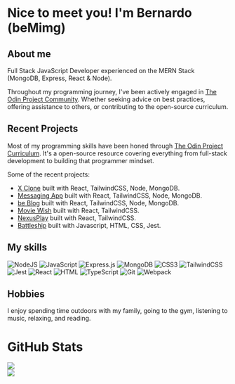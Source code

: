 # Nice to meet you! I'm Bernardo (beMimg)

## About me
Full Stack JavaScript Developer experienced on the MERN Stack (MongoDB, Express, React & Node).

Throughout my programming journey, I've been actively engaged in [The Odin Project Community](https://github.com/TheOdinProject). Whether seeking advice on best practices, offering assistance to others, or contributing to the open-source curriculum.

## Recent Projects

Most of my programming skills have been honed through [The Odin Project Curriculum](https://github.com/TheOdinProject/curriculum). It's a open-source resource covering everything from full-stack development to building that programmer mindset.

Some of the recent projects:

- [X Clone](https://github.com/beMimg/frontend_x_clone) built with React, TailwindCSS, Node, MongoDB.
- [Messaging App](https://github.com/beMimg/frontend_messaging_app) built with React, TailwindCSS, Node, MongoDB.
- [be Blog](https://github.com/beMimg/frontend_beBlog) built with React, TailwindCSS, Node, MongoDB.
- [Movie Wish](https://github.com/beMimg/movies-app) built with React, TailwindCSS.
- [NexusPlay](https://github.com/beMimg/nexus-play) built with React, TailwindCSS.
- [Battleship](https://github.com/beMimg/battleship) built with Javascript, HTML, CSS, Jest.

## My skills
![NodeJS](https://img.shields.io/badge/Node%20js-339933?style=for-the-badge&logo=nodedotjs&logoColor=white) ![JavaScript](https://img.shields.io/badge/javascript-%23323330.svg?style=for-the-badge&logo=javascript&logoColor=%23F7DF1E) ![Express.js](https://img.shields.io/badge/Express%20js-000000?style=for-the-badge&logo=express&logoColor=white) ![MongoDB](https://img.shields.io/badge/MongoDB-%234ea94b.svg?style=for-the-badge&logo=mongodb&logoColor=white) ![CSS3](https://img.shields.io/badge/css3-%231572B6.svg?style=for-the-badge&logo=css3&logoColor=white) ![TailwindCSS](https://img.shields.io/badge/tailwindcss-%2338B2AC.svg?style=for-the-badge&logo=tailwind-css&logoColor=white) ![Jest](https://img.shields.io/badge/-jest-%23C21325?style=for-the-badge&logo=jest&logoColor=white) ![React](https://img.shields.io/badge/React-20232A?style=for-the-badge&logo=react&logoColor=61DAFB) ![HTML](https://img.shields.io/badge/HTML5-E34F26?style=for-the-badge&logo=html5&logoColor=white) ![TypeScript](https://img.shields.io/badge/TypeScript-007ACC?style=for-the-badge&logo=typescript&logoColor=white) ![Git](https://img.shields.io/badge/GIT-E44C30?style=for-the-badge&logo=git&logoColor=white) ![Webpack](https://img.shields.io/badge/Webpack-8DD6F9?style=for-the-badge&logo=Webpack&logoColor=white)

## Hobbies
I enjoy spending time outdoors with my family, going to the gym, listening to music, relaxing, and reading.

# GitHub Stats
![](https://github-readme-streak-stats.herokuapp.com/?user=beMimg&theme=dark&hide_border=false)<br/>
![](https://github-readme-stats.vercel.app/api/top-langs/?username=beMimg&theme=dark&hide_border=false&include_all_commits=false&count_private=false&layout=compact)
